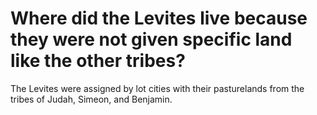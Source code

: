 # Where did the Levites live because they were not given specific land like the other tribes?

The Levites were assigned by lot cities with their pasturelands from the tribes of Judah, Simeon, and Benjamin.
